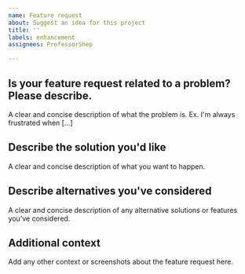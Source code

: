 ```yaml
---
name: Feature request
about: Suggest an idea for this project
title: ''
labels: enhancement
assignees: ProfessorShep

---
```


## Is your feature request related to a problem? Please describe.

A clear and concise description of what the problem is. Ex. I'm always frustrated when [...]


## Describe the solution you'd like

A clear and concise description of what you want to happen.


## Describe alternatives you've considered

A clear and concise description of any alternative solutions or features you've considered.


## Additional context

Add any other context or screenshots about the feature request here.
